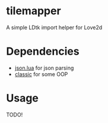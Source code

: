 # tilemapper
A simple LDtk import helper for Love2d

# Dependencies
- [json.lua](https://github.com/rxi/json.lua) for json parsing
- [classic](https://github.com/rxi/classic) for some OOP

# Usage
TODO!

